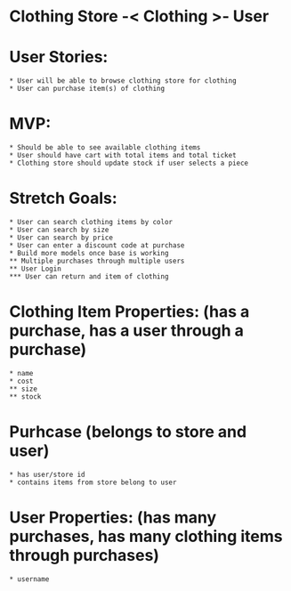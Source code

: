 # Clothing Store -< Clothing >- User

# User Stories: 
    * User will be able to browse clothing store for clothing
    * User can purchase item(s) of clothing

# MVP:
    * Should be able to see available clothing items
    * User should have cart with total items and total ticket
    * Clothing store should update stock if user selects a piece
    

# Stretch Goals:
    * User can search clothing items by color
    * User can search by size
    * User can search by price
    * User can enter a discount code at purchase
    * Build more models once base is working
    ** Multiple purchases through multiple users 
    ** User Login 
    *** User can return and item of clothing
    

# Clothing Item Properties: (has a purchase, has a user through a purchase)
    * name
    * cost
    ** size
    ** stock
    
<!-- # Purhcase(Cart) (belongs to store and user)
    * has user/item id([4, 5, 6])
    * contains items from store belong to user
    * total items
    * total cost -->

# Purhcase (belongs to store and user)
    * has user/store id 
    * contains items from store belong to user

# User Properties: (has many purchases, has many clothing items through purchases)
    * username  

<!-- # Clothing Properties: (belongs to store and user)
    * brand name
    * item category
    * item name
    * item size
    * item price -->

